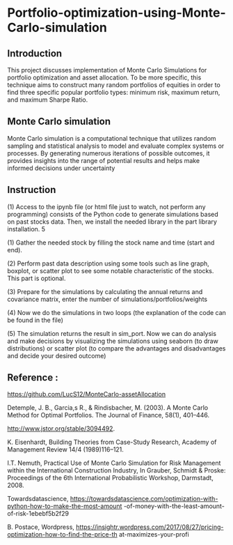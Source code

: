 # Portfolio-optimization-using-Monte-Carlo-simulation

## Introduction

This project discusses implementation of Monte Carlo Simulations for portfolio
optimization and asset allocation. To be more specific, this technique aims to construct
many random portfolios of equities in order to find three specific popular portfolio types:
minimum risk, maximum return, and maximum Sharpe Ratio.

## Monte Carlo simulation

Monte Carlo simulation is a computational technique that utilizes random sampling and
statistical analysis to model and evaluate complex systems or processes. By generating
numerous iterations of possible outcomes, it provides insights into the range of potential
results and helps make informed decisions under uncertainty


## Instruction
(1) Access to the ipynb file (or html file just to watch, not perform any programming)
consists of the Python code to generate simulations based on past stocks data.
Then, we install the needed library in the part library installation.
5


(1) Gather the needed stock by filling the stock name and time (start and end).


(2) Perform past data description using some tools such as line graph, boxplot, or
scatter plot to see some notable characteristic of the stocks. This part is optional.


(3) Prepare for the simulations by calculating the annual returns and covariance
matrix, enter the number of simulations/portfolios/weights


(4) Now we do the simulations in two loops (the explanation of the code can be
found in the file)


(5) The simulation returns the result in sim_port. Now we can do analysis and make
decisions by visualizing the simulations using seaborn (to draw distributions) or
scatter plot (to compare the advantages and disadvantages and decide your
desired outcome)

## Reference :

https://github.com/LucS12/MonteCarlo-assetAllocation

Detemple, J. B., Garcia,s R., & Rindisbacher, M. (2003). A Monte Carlo Method for
Optimal Portfolios. The Journal of Finance, 58(1), 401–446.

http://www.jstor.org/stable/3094492.

K. Eisenhardt, Building Theories from Case-Study Research, Academy of Management
Review 14/4 (1989)116–121.

I.T. Nemuth, Practical Use of Monte Carlo Simulation for Risk Management within the
International Construction Industry, In Grauber, Schmidt & Proske: Proceedings of the
6th International Probabilistic Workshop, Darmstadt, 2008.

Towardsdatascience,
https://towardsdatascience.com/optimization-with-python-how-to-make-the-most-amount
-of-money-with-the-least-amount-of-risk-1ebebf5b2f29

B. Postace, Wordpress,
https://insightr.wordpress.com/2017/08/27/pricing-optimization-how-to-find-the-price-th
at-maximizes-your-profi
